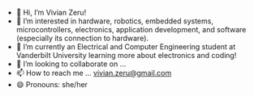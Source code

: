 - 👋 Hi, I’m Vivian Zeru!
- 👀 I’m interested in hardware, robotics, embedded systems, microcontrollers, electronics, application development, and software (especially its connection to hardware).
- 🌱 I’m currently an Electrical and Computer Engineering student at Vanderbilt University learning more about electronics and coding!
- 💞️ I’m looking to collaborate on ...
- 📫 How to reach me ... vivian.zeru@gmail.com
- 😄 Pronouns: she/her

<!---
vivian-lz/vivian-lz is a ✨ special ✨ repository because its `README.md` (this file) appears on your GitHub profile.
You can click the Preview link to take a look at your changes.
--->
